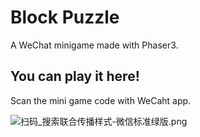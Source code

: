 # Block Puzzle

A WeChat minigame made with Phaser3.

## You can play it here!
Scan the mini game code with WeCaht app.

![扫码_搜索联合传播样式-微信标准绿版.png](https://i.loli.net/2021/01/26/ruUehYi5HD4VwEx.png)

